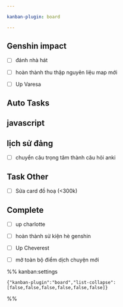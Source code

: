 ```yaml
---

kanban-plugin: board

---
```


## Genshin impact

- [ ] đánh nhà hát
- [ ] hoàn thành thu thập nguyên liệu map mới
- [ ] Up Varesa


## Auto Tasks



## javascript



## lịch sử đảng

- [ ] chuyển câu trọng tâm thành câu hỏi anki


## Task Other

- [ ] Sửa card đồ hoạ (<300k)


## Complete

- [ ] up charlotte
- [ ] hoàn thành sử kiện hè genshin
- [ ] Up Cheverest
- [ ] mở toàn bộ điểm dịch chuyện mới




%% kanban:settings
```
{"kanban-plugin":"board","list-collapse":[false,false,false,false,false,false]}
```
%%